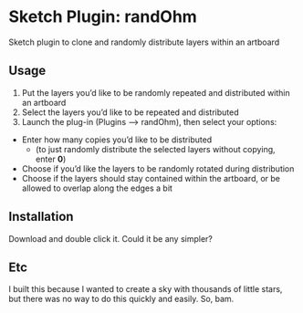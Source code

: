 Sketch Plugin: randOhm
======
Sketch plugin to clone and randomly distribute layers within an artboard

## Usage
 
1. Put the layers you’d like to be randomly repeated and distributed within an artboard
2. Select the layers you’d like to be repeated and distributed
3. Launch the plug-in (Plugins --> randOhm), then select your options:
- Enter how many copies you’d like to be distributed
  - (to just randomly distribute the selected layers without copying, enter **0**)
- Choose if you’d like the layers to be randomly rotated during distribution 
- Choose if the layers should stay contained within the artboard, or be allowed to overlap along the edges a bit

## Installation
Download and double click it. Could it be any simpler? 

## Etc
I built this because I wanted to create a sky with thousands of little stars, but there was no way to do this quickly and easily. So, bam.